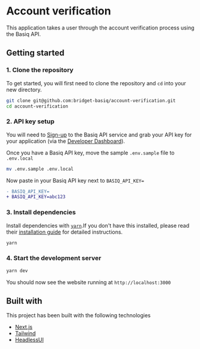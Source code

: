 # Account verification

This application takes a user through the account verification process using the Basiq API.

## Getting started

### 1. Clone the repository

To get started, you will first need to clone the repository and `cd` into your new directory.

```sh
git clone git@github.com:bridget-basiq/account-verification.git
cd account-verification
```

### 2. API key setup

You will need to [Sign-up](https://dashboard.basiq.io/login) to the Basiq API service and grab your API key for your application (via the [Developer Dashboard](https://dashboard.basiq.io/)).

Once you have a Basiq API key, move the sample `.env.sample` file to `.env.local`

```sh
mv .env.sample .env.local
```

Now paste in your Basiq API key next to `BASIQ_API_KEY=`

```diff
- BASIQ_API_KEY=
+ BASIQ_API_KEY=abc123
```

### 3. Install dependencies

Install dependencies with [`yarn`](https://github.com/yarnpkg/yarn).If you don't have this installed, please read their [installation guide](https://yarnpkg.com/en/docs/install) for detailed instructions.

```sh
yarn
```

### 4. Start the development server

```sh
yarn dev
```

You should now see the website running at `http://localhost:3000`

## Built with

This project has been built with the following technologies

- [Next.js](https://github.com/vercel/next.js/)
- [Tailwind](https://github.com/tailwindlabs/tailwindcss)
- [HeadlessUI](https://github.com/tailwindlabs/headlessui)
